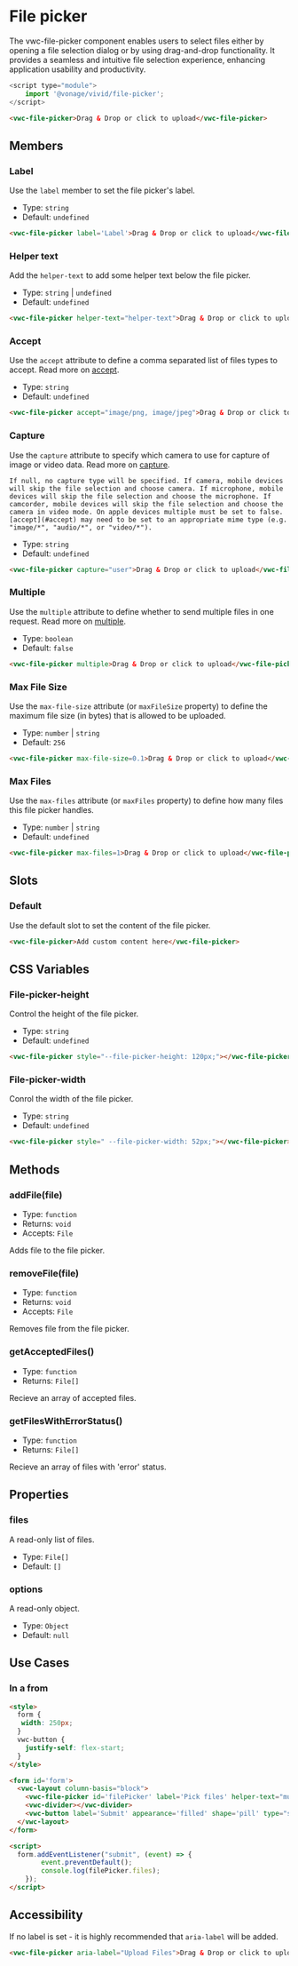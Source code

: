 # File picker

The vwc-file-picker component enables users to select files either by opening a file selection dialog or by using drag-and-drop functionality. It provides a seamless and intuitive file selection experience, enhancing application usability and productivity.

```js
<script type="module">
    import '@vonage/vivid/file-picker';
</script>
```

```html preview
<vwc-file-picker>Drag & Drop or click to upload</vwc-file-picker>
```

## Members

### Label

Use the `label` member to set the file picker's label.

- Type: `string`
- Default: `undefined`

```html preview
<vwc-file-picker label='Label'>Drag & Drop or click to upload</vwc-file-picker>
```

### Helper text

Add the `helper-text` to add some helper text below the file picker.

- Type: `string` | `undefined`
- Default: `undefined`

```html preview
<vwc-file-picker helper-text="helper-text">Drag & Drop or click to upload</vwc-file-picker>
```

### Accept

Use the `accept` attribute to define a comma separated list of files types to accept.
Read more on [accept](https://developer.mozilla.org/en-US/docs/Web/HTML/Element/input/file#accept).

- Type: `string`
- Default: `undefined`

```html preview
<vwc-file-picker accept="image/png, image/jpeg">Drag & Drop or click to upload</vwc-file-picker>
```

### Capture

Use the `capture` attribute to specify which camera to use for capture of image or video data.
Read more on [capture](https://developer.mozilla.org/en-US/docs/Web/HTML/Element/input/file#capture).

    If null, no capture type will be specified. If camera, mobile devices will skip the file selection and choose camera. If microphone, mobile devices will skip the file selection and choose the microphone. If camcorder, mobile devices will skip the file selection and choose the camera in video mode. On apple devices multiple must be set to false. [accept](#accept) may need to be set to an appropriate mime type (e.g. "image/*", "audio/*", or "video/*").

- Type: `string`
- Default: `undefined`

```html preview
<vwc-file-picker capture="user">Drag & Drop or click to upload</vwc-file-picker>
```

### Multiple

Use the `multiple` attribute to define whether to send multiple files in one request.
Read more on [multiple](https://developer.mozilla.org/en-US/docs/Web/HTML/Element/input/file#multiple).

- Type: `boolean`
- Default: `false`

```html preview
<vwc-file-picker multiple>Drag & Drop or click to upload</vwc-file-picker>
```

### Max File Size

Use the `max-file-size` attribute (or `maxFileSize` property) to define the maximum file size (in bytes) that is allowed to be uploaded.

- Type: `number` | `string`
- Default: `256`

```html preview
<vwc-file-picker max-file-size=0.1>Drag & Drop or click to upload</vwc-file-picker>
```

### Max Files

Use the `max-files` attribute (or `maxFiles` property) to define how many files this file picker handles. 

- Type: `number` | `string`
- Default: `undefined`

```html preview
<vwc-file-picker max-files=1>Drag & Drop or click to upload</vwc-file-picker>
```

## Slots

### Default

Use the default slot to set the content of the file picker.

```html preview
<vwc-file-picker>Add custom content here</vwc-file-picker>
```

## CSS Variables

### File-picker-height

Control the height of the file picker.

- Type: `string`
- Default: `undefined`

```html preview
<vwc-file-picker style="--file-picker-height: 120px;"></vwc-file-picker>
```

### File-picker-width

Conrol the width of the file picker.

- Type: `string`
- Default: `undefined`

```html preview
<vwc-file-picker style=" --file-picker-width: 52px;"></vwc-file-picker>
```

## Methods

### addFile(file)

- Type: `function`
- Returns: `void`
- Accepts: `File`

Adds file to the file picker.

### removeFile(file)

- Type: `function`
- Returns: `void`
- Accepts: `File`

Removes file from the file picker.

### getAcceptedFiles()

- Type: `function`
- Returns: `File[]`

Recieve an array of accepted files.

### getFilesWithErrorStatus()

- Type: `function`
- Returns: `File[]`

Recieve an array of files with 'error' status.

## Properties

### files

A read-only list of files.

- Type: `File[]`
- Default: `[]`

### options

A read-only object.

- Type: `Object`
- Default: `null`

## Use Cases

### In a from

```html preview
<style>
  form {
   width: 250px;
  }
  vwc-button {
    justify-self: flex-start;
  }
</style>

<form id='form'>
  <vwc-layout column-basis="block">
    <vwc-file-picker id='filePicker' label='Pick files' helper-text="multiple files of any type" max-files="50" upload-multiple>Drag & Drop or click to upload</vwc-file-picker>
    <vwc-divider></vwc-divider>
    <vwc-button label='Submit' appearance='filled' shape='pill' type="submit"></vwc-button>
  </vwc-layout>
</form>

<script>
  form.addEventListener("submit", (event) => {
        event.preventDefault();
        console.log(filePicker.files);
    });
</script>
```

## Accessibility
If no label is set - it is highly recommended that `aria-label` will be added.

```html
<vwc-file-picker aria-label="Upload Files">Drag & Drop or click to upload</vwc-file-picker>
```
